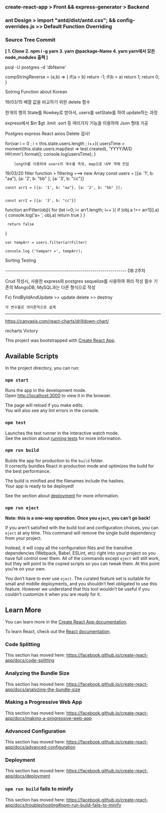 ### create-react-app > Front && express-generator > Backend


### ant Design >  import "antd/dist/antd.css"; && config-overrides.js >> Default Function Overriding


### Source Tree Commit


**[
    1. Clone
    2. npm i -g yarn
    3. yarn @package-Name
    4. yarn
    yarn에서 모든 node_modules 출력
]**

psql -U postgres -d 'dbName'

compStringReverse = (a,b) => {
        if(a > b) return -1;
        if(b > a) return 1;
        return 0;
      } 

Sotring Function about Korean

19/03/15 배열 값을 비교하기 위한 delete 함수

한개의 행의 State를 Rowkey로 받아서, users를 setState를 하여 update하는 과정

express에서 $in $gt .limit .sort 등 여러가지 기능을 이용하여 Json 형태 가공

Postgres express React axios Delete 검사! 


for(var i = 0 ; i < this.state.users.length ; i++){
          usersTime = moment(this.state.users.map(test => test.created), 'YYYY/M/D HH:mm').format();
          console.log(usersTime);
        }

        length를 이용하여 users의 개수를 측정, map으로 내부 객체 진입

19/03/20
filter function > filtering ===> new Array
const users = [{a: '1', b: "aa"}, {a: '2', b: "bb" }, {a: '3', b: "cc"}]

    const arr1 = [{a: '1', b: "aa"}, {a: '2', b: "bb" }];


    const arr2 = [{a: '3', b: "cc"}]


   function arrFilter(obj){
     for (let i=0; i< arr1.length; i++ ){
         if (obj.a !== arr1[i].a){
            console.log('a= ', obj.a)
            return true
         }
     }

     return false
   }

    var tempArr = users.filter(arrFilter)

    console.log ('temparr =', tempArr);

Sorting Testing

------------------------------------------------------------- DB 2주차

Crud 작성시, 사용한 express와 postgres sequelize를 사용하여 쿼리 작성 필수
기존의 MongoDB, MySQL과는 다른 형식으로 작성

Fx) findByIdAndUpdate >> update
    delete >> destroy

    각 변수들은 의미론적으로 설계 
------------------------------------------------------------------------------------------

https://canvasjs.com/react-charts/drilldown-chart/

recharts Victory 

This project was bootstrapped with [Create React App](https://github.com/facebook/create-react-app).

## Available Scripts

In the project directory, you can run:

### `npm start`

Runs the app in the development mode.<br>
Open [http://localhost:3000](http://localhost:3000) to view it in the browser.

The page will reload if you make edits.<br>
You will also see any lint errors in the console.

### `npm test`

Launches the test runner in the interactive watch mode.<br>
See the section about [running tests](https://facebook.github.io/create-react-app/docs/running-tests) for more information.

### `npm run build`

Builds the app for production to the `build` folder.<br>
It correctly bundles React in production mode and optimizes the build for the best performance.

The build is minified and the filenames include the hashes.<br>
Your app is ready to be deployed!

See the section about [deployment](https://facebook.github.io/create-react-app/docs/deployment) for more information.

### `npm run eject`

**Note: this is a one-way operation. Once you `eject`, you can’t go back!**

If you aren’t satisfied with the build tool and configuration choices, you can `eject` at any time. This command will remove the single build dependency from your project.

Instead, it will copy all the configuration files and the transitive dependencies (Webpack, Babel, ESLint, etc) right into your project so you have full control over them. All of the commands except `eject` will still work, but they will point to the copied scripts so you can tweak them. At this point you’re on your own.

You don’t have to ever use `eject`. The curated feature set is suitable for small and middle deployments, and you shouldn’t feel obligated to use this feature. However we understand that this tool wouldn’t be useful if you couldn’t customize it when you are ready for it.

## Learn More

You can learn more in the [Create React App documentation](https://facebook.github.io/create-react-app/docs/getting-started).

To learn React, check out the [React documentation](https://reactjs.org/).

### Code Splitting

This section has moved here: https://facebook.github.io/create-react-app/docs/code-splitting

### Analyzing the Bundle Size

This section has moved here: https://facebook.github.io/create-react-app/docs/analyzing-the-bundle-size

### Making a Progressive Web App

This section has moved here: https://facebook.github.io/create-react-app/docs/making-a-progressive-web-app

### Advanced Configuration

This section has moved here: https://facebook.github.io/create-react-app/docs/advanced-configuration

### Deployment

This section has moved here: https://facebook.github.io/create-react-app/docs/deployment

### `npm run build` fails to minify

This section has moved here: https://facebook.github.io/create-react-app/docs/troubleshooting#npm-run-build-fails-to-minify
